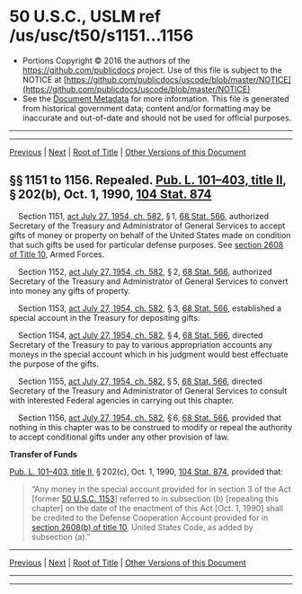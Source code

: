 ---
---

# 50 U.S.C., USLM ref /us/usc/t50/s1151...1156

* Portions Copyright © 2016 the authors of the https://github.com/publicdocs project.
  Use of this file is subject to the NOTICE at [https://github.com/publicdocs/uscode/blob/master/NOTICE](https://github.com/publicdocs/uscode/blob/master/NOTICE)
* See the [Document Metadata](././../../../..//README.md) for more information.
  This file is generated from historical government data; content and/or formatting may be inaccurate and out-of-date and should not be used for official purposes.

----------
----------

[Previous](./../../../..//us/usc/t50/ch26/m__us_usc_t50_ch26.md) | [Next](./../../../..//us/usc/t50/ch27/m__us_usc_t50_ch27.md) | [Root of Title](./../../../../) | [Other Versions of this Document](https://publicdocs.github.io/go/links?ns=uslm&ref=%2Fus%2Fusc%2Ft50%2Fs1151...1156)

## §§ 1151 to 1156. Repealed. [Pub. L. 101–403, title II][/us/pl/101/403/tII], § 202(b), Oct. 1, 1990, [104 Stat. 874][/us/stat/104/874]

    Section 1151, [act July 27, 1954, ch. 582][/us/act/1954-07-27/ch582], § 1, [68 Stat. 566][/us/stat/68/566], authorized Secretary of the Treasury and Administrator of General Services to accept gifts of money or property on behalf of the United States made on condition that such gifts be used for particular defense purposes. See [section 2608 of Title 10][/us/usc/t10/s2608], Armed Forces.

    Section 1152, [act July 27, 1954, ch. 582][/us/act/1954-07-27/ch582], § 2, [68 Stat. 566][/us/stat/68/566], authorized Secretary of the Treasury and Administrator of General Services to convert into money any gifts of property.

    Section 1153, [act July 27, 1954, ch. 582][/us/act/1954-07-27/ch582], § 3, [68 Stat. 566][/us/stat/68/566], established a special account in the Treasury for depositing gifts.

    Section 1154, [act July 27, 1954, ch. 582][/us/act/1954-07-27/ch582], § 4, [68 Stat. 566][/us/stat/68/566], directed Secretary of the Treasury to pay to various appropriation accounts any moneys in the special account which in his judgment would best effectuate the purpose of the gifts.

    Section 1155, [act July 27, 1954, ch. 582][/us/act/1954-07-27/ch582], § 5, [68 Stat. 566][/us/stat/68/566], directed Secretary of the Treasury and Administrator of General Services to consult with interested Federal agencies in carrying out this chapter.

    Section 1156, [act July 27, 1954, ch. 582][/us/act/1954-07-27/ch582], § 6, [68 Stat. 566][/us/stat/68/566], provided that nothing in this chapter was to be construed to modify or repeal the authority to accept conditional gifts under any other provision of law.

 __Transfer of Funds__ 

[Pub. L. 101–403, title II][/us/pl/101/403/tII], § 202(c), Oct. 1, 1990, [104 Stat. 874][/us/stat/104/874], provided that: 

> “Any money in the special account provided for in section 3 of the Act \[former [50 U.S.C. 1153][/us/usc/t50/s1153]\] referred to in subsection (b) \[repealing this chapter\] on the date of the enactment of this Act \[Oct. 1, 1990\] shall be credited to the Defense Cooperation Account provided for in [section 2608(b) of title 10][/us/usc/t10/s2608/b], United States Code, as added by subsection (a).”

----------

[Previous](./../../../..//us/usc/t50/ch26/m__us_usc_t50_ch26.md) | [Next](./../../../..//us/usc/t50/ch27/m__us_usc_t50_ch27.md) | [Root of Title](./../../../../) | [Other Versions of this Document](https://publicdocs.github.io/go/links?ns=uslm&ref=%2Fus%2Fusc%2Ft50%2Fs1151...1156)

----------
----------

[/us/pl/101/403/tII]: https://publicdocs.github.io/go/links?ns=uslm&ref=%2Fus%2Fpl%2F101%2F403%2FtII
[/us/stat/104/874]: https://publicdocs.github.io/go/links?ns=uslm&ref=%2Fus%2Fstat%2F104%2F874
[/us/act/1954-07-27/ch582]: https://publicdocs.github.io/go/links?ns=uslm&ref=%2Fus%2Fact%2F1954-07-27%2Fch582
[/us/stat/68/566]: https://publicdocs.github.io/go/links?ns=uslm&ref=%2Fus%2Fstat%2F68%2F566
[/us/usc/t10/s2608]: https://publicdocs.github.io/go/links?ns=uslm&ref=%2Fus%2Fusc%2Ft10%2Fs2608
[/us/act/1954-07-27/ch582]: https://publicdocs.github.io/go/links?ns=uslm&ref=%2Fus%2Fact%2F1954-07-27%2Fch582
[/us/stat/68/566]: https://publicdocs.github.io/go/links?ns=uslm&ref=%2Fus%2Fstat%2F68%2F566
[/us/act/1954-07-27/ch582]: https://publicdocs.github.io/go/links?ns=uslm&ref=%2Fus%2Fact%2F1954-07-27%2Fch582
[/us/stat/68/566]: https://publicdocs.github.io/go/links?ns=uslm&ref=%2Fus%2Fstat%2F68%2F566
[/us/act/1954-07-27/ch582]: https://publicdocs.github.io/go/links?ns=uslm&ref=%2Fus%2Fact%2F1954-07-27%2Fch582
[/us/stat/68/566]: https://publicdocs.github.io/go/links?ns=uslm&ref=%2Fus%2Fstat%2F68%2F566
[/us/act/1954-07-27/ch582]: https://publicdocs.github.io/go/links?ns=uslm&ref=%2Fus%2Fact%2F1954-07-27%2Fch582
[/us/stat/68/566]: https://publicdocs.github.io/go/links?ns=uslm&ref=%2Fus%2Fstat%2F68%2F566
[/us/act/1954-07-27/ch582]: https://publicdocs.github.io/go/links?ns=uslm&ref=%2Fus%2Fact%2F1954-07-27%2Fch582
[/us/stat/68/566]: https://publicdocs.github.io/go/links?ns=uslm&ref=%2Fus%2Fstat%2F68%2F566
[/us/pl/101/403/tII]: https://publicdocs.github.io/go/links?ns=uslm&ref=%2Fus%2Fpl%2F101%2F403%2FtII
[/us/stat/104/874]: https://publicdocs.github.io/go/links?ns=uslm&ref=%2Fus%2Fstat%2F104%2F874
[/us/usc/t50/s1153]: https://publicdocs.github.io/go/links?ns=uslm&ref=%2Fus%2Fusc%2Ft50%2Fs1153
[/us/usc/t10/s2608/b]: https://publicdocs.github.io/go/links?ns=uslm&ref=%2Fus%2Fusc%2Ft10%2Fs2608%2Fb


